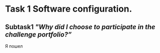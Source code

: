 # **Task 1 Software configuration.**
## Subtask1 *"Why did I choose to participate in the challenge portfolio?”*

Я пошел
